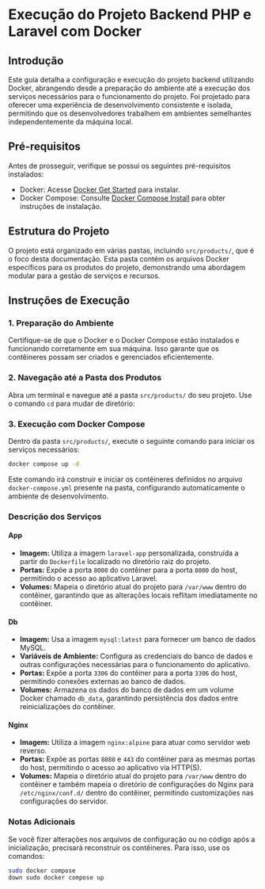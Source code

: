 # Execução do Projeto Backend PHP e Laravel com Docker

## Introdução

Este guia detalha a configuração e execução do projeto backend utilizando Docker, abrangendo desde a preparação do ambiente até a execução dos serviços necessários para o funcionamento do projeto. Foi projetado para oferecer uma experiência de desenvolvimento consistente e isolada, permitindo que os desenvolvedores trabalhem em ambientes semelhantes independentemente da máquina local.

## Pré-requisitos

Antes de prosseguir, verifique se possui os seguintes pré-requisitos instalados:

- Docker: Acesse [Docker Get Started](https://www.docker.com/get-started) para instalar.
- Docker Compose: Consulte [Docker Compose Install](https://docs.docker.com/compose/install/) para obter instruções de instalação.

## Estrutura do Projeto

O projeto está organizado em várias pastas, incluindo `src/products/`, que é o foco desta documentação. Esta pasta contém os arquivos Docker específicos para os produtos do projeto, demonstrando uma abordagem modular para a gestão de serviços e recursos.

## Instruções de Execução

### 1. Preparação do Ambiente

Certifique-se de que o Docker e o Docker Compose estão instalados e funcionando corretamente em sua máquina. Isso garante que os contêineres possam ser criados e gerenciados eficientemente.

### 2. Navegação até a Pasta dos Produtos

Abra um terminal e navegue até a pasta `src/products/` do seu projeto. Use o comando `cd` para mudar de diretório:

### 3. Execução com Docker Compose

Dentro da pasta `src/products/`, execute o seguinte comando para iniciar os serviços necessários:

```bash
docker compose up -d
```

Este comando irá construir e iniciar os contêineres definidos no arquivo `docker-compose.yml` presente na pasta, configurando automaticamente o ambiente de desenvolvimento.

### Descrição dos Serviços

#### App

- **Imagem:** Utiliza a imagem `laravel-app` personalizada, construída a partir do `Dockerfile` localizado no diretório raiz do projeto.
- **Portas:** Expõe a porta `8000` do contêiner para a porta `8000` do host, permitindo o acesso ao aplicativo Laravel.
- **Volumes:** Mapeia o diretório atual do projeto para `/var/www` dentro do contêiner, garantindo que as alterações locais reflitam imediatamente no contêiner.

#### Db

- **Imagem:** Usa a imagem `mysql:latest` para fornecer um banco de dados MySQL.
- **Variáveis de Ambiente:** Configura as credenciais do banco de dados e outras configurações necessárias para o funcionamento do aplicativo.
- **Portas:** Expõe a porta `3306` do contêiner para a porta `3306` do host, permitindo conexões externas ao banco de dados.
- **Volumes:** Armazena os dados do banco de dados em um volume Docker chamado `db_data`, garantindo persistência dos dados entre reinicializações do contêiner.

#### Nginx

- **Imagem:** Utiliza a imagem `nginx:alpine` para atuar como servidor web reverso.
- **Portas:** Expõe as portas `8080` e `443` do contêiner para as mesmas portas do host, permitindo o acesso ao aplicativo via HTTP(S).
- **Volumes:** Mapeia o diretório atual do projeto para `/var/www` dentro do contêiner e também mapeia o diretório de configurações do Nginx para `/etc/nginx/conf.d/` dentro do contêiner, permitindo customizações nas configurações do servidor.

### Notas Adicionais

Se você fizer alterações nos arquivos de configuração ou no código após a inicialização, precisará reconstruir os contêineres. Para isso, use os comandos:

```bash
sudo docker compose
down sudo docker compose up
```

